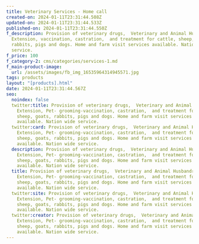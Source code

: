 ```yaml
---
title: Veterinary Services - Home call
created-on: 2024-01-11T23:31:44.508Z
updated-on: 2024-01-11T23:31:44.533Z
published-on: 2024-01-11T23:31:44.550Z
f_description: Provision of veterinary drugs,  Veterinary and Animal Husbandry
  Extension, vaccination, castration,  and treatment for cattle, sheep, goats,
  rabbits, pigs and dogs. Home and farm visit services available. Nation wide
  service.
f_price: 100
f_category-2: cms/categories/services-1.md
f_main-product-image:
  url: /assets/images/fb_img_16535964314945571.jpg
tags: products
layout: "[products].html"
date: 2024-01-11T23:31:44.567Z
seo:
  noindex: false
  twitter:title: Provision of veterinary drugs,  Veterinary and Animal Husbandry
    Extension, Pet- grooming-vaccination, castration,  and treatment for cattle,
    sheep, goats, rabbits, pigs and dogs. Home and farm visit services
    available. Nation wide service.
  twitter:card: Provision of veterinary drugs,  Veterinary and Animal Husbandry
    Extension, Pet- grooming-vaccination, castration,  and treatment for cattle,
    sheep, goats, rabbits, pigs and dogs. Home and farm visit services
    available. Nation wide service.
  description: Provision of veterinary drugs,  Veterinary and Animal Husbandry
    Extension, Pet- grooming-vaccination, castration,  and treatment for cattle,
    sheep, goats, rabbits, pigs and dogs. Home and farm visit services
    available. Nation wide service.
  title: Provision of veterinary drugs,  Veterinary and Animal Husbandry
    Extension, Pet- grooming-vaccination, castration,  and treatment for cattle,
    sheep, goats, rabbits, pigs and dogs. Home and farm visit services
    available. Nation wide service.
  twitter:site: Provision of veterinary drugs,  Veterinary and Animal Husbandry
    Extension, Pet- grooming-vaccination, castration,  and treatment for cattle,
    sheep, goats, rabbits, pigs and dogs. Home and farm visit services
    available. Nation wide service.
  twitter:creator: Provision of veterinary drugs,  Veterinary and Animal Husbandry
    Extension, Pet- grooming-vaccination, castration,  and treatment for cattle,
    sheep, goats, rabbits, pigs and dogs. Home and farm visit services
    available. Nation wide service.
---
```

